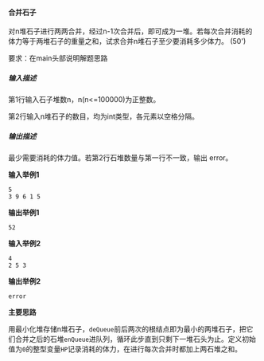 #### 合并石子

对n堆石子进行两两合并，经过n-1次合并后，即可成为一堆。若每次合并消耗的体力等于两堆石子的重量之和，试求合并n堆石子至少要消耗多少体力。 (50')

要求：在main头部说明解题思路

##### 输入描述

第1行输入石子堆数n，n(n<=100000)为正整数。

第2行输入n堆石子的数目，均为int类型，各元素以空格分隔。

##### 输出描述

最少需要消耗的体力值。若第2行石堆数量与第一行不一致，输出 error。

**输入举例1**

```
5
3 9 6 1 5
```

**输出举例1**

```
52
```

**输入举例2**

```
4
2 5 3
```

**输出举例2**

```
error
```

**主要思路**

用最小化堆存储n堆石子，`deQueue`前后两次的根结点即为最小的两堆石子，把它们合并之后的石堆`enQueue`进队列，循环此步直到只剩下一堆石头为止。定义初始值为`0`的整型变量`HP`记录消耗的体力，在进行每次合并时都加上两石堆之和。